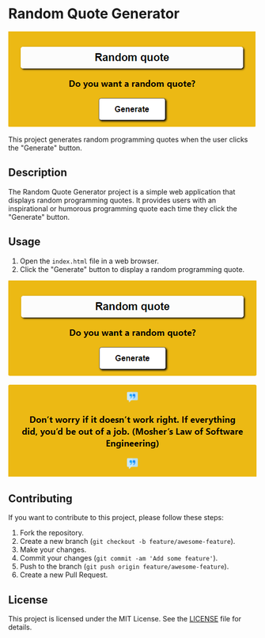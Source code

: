 # Random Quote Generator

![Random Quote Generator - Before Generating Quotes](<images/Random quotes generator before image.png>)

This project generates random programming quotes when the user clicks the "Generate" button.

## Description

The Random Quote Generator project is a simple web application that displays random programming quotes. It provides users with an inspirational or humorous programming quote each time they click the "Generate" button.

## Usage

1. Open the `index.html` file in a web browser.
2. Click the "Generate" button to display a random programming quote.

![Random Quote Generator - After Generating Quotes](<images/Random quotes generator after image.png>)

## Contributing

If you want to contribute to this project, please follow these steps:

1. Fork the repository.
2. Create a new branch (`git checkout -b feature/awesome-feature`).
3. Make your changes.
4. Commit your changes (`git commit -am 'Add some feature'`).
5. Push to the branch (`git push origin feature/awesome-feature`).
6. Create a new Pull Request.

## License

This project is licensed under the MIT License. See the [LICENSE](LICENSE) file for details.
#
